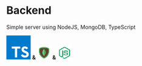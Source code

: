 
# Backend

Simple server using NodeJS, MongoDB, TypeScript

[![alt text](../frontend/public/typescript.svg)](https://www.typescriptlang.org/) **&** [![alt text](./mongodb.png)](https://www.mongodb.com/) **&** [![alt text](./nodejs.png)](https://nodejs.org/en)

